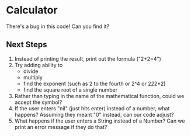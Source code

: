 Calculator
==========

There's a bug in this code! Can you find it?

Next Steps
----------
1. Instead of printing the result, print out the formula ("2+2=4")
1. Try adding ability to 
     + divide
     + multiply
     + find the exponent (such as 2 to the fourth or 2^4 or 2*2*2*2)
     + find the square root of a single number
1. Rather than typing in the name of the mathematical function, could we accept the symbol?
1. If the user enters "nil" (just hits enter) instead of a number, what happens? Assuming they meant "0" instead, can our code adjust?
1. What happens if the user enters a String instead of a Number? Can we print an error message if they do that?






